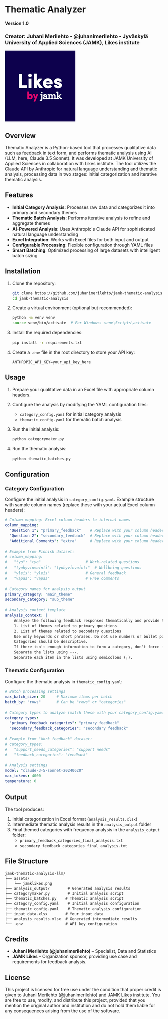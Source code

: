 # Thematic Analyzer

**Version 1.0**
### Creator: Juhani Merilehto - @juhanimerilehto - Jyväskylä University of Applied Sciences (JAMK), Likes institute

![JAMK Likes Logo](./assets/jamklikes.png)

## Overview

Thematic Analyzer is a Python-based tool that processes qualitative data such as feedback in text form, and performs thematic analysis using AI (LLM, here, Claude 3.5 Sonnet). It was developed at JAMK University of Applied Sciences in collaboration with Likes institute. The tool utilizes the Claude API by Anthropic for natural language understanding and thematic analysis, processing data in two stages: initial categorization and iterative thematic analysis.

## Features

- **Initial Category Analysis**: Processes raw data and categorizes it into primary and secondary themes
- **Thematic Batch Analysis**: Performs iterative analysis to refine and aggregate themes
- **AI-Powered Analysis**: Uses Anthropic's Claude API for sophisticated natural language understanding
- **Excel Integration**: Works with Excel files for both input and output
- **Configurable Processing**: Flexible configuration through YAML files
- **Smart Batching**: Optimized processing of large datasets with intelligent batch sizing

## Installation

1. Clone the repository:

   ```bash
   git clone https://github.com/juhanimerilehto/jamk-thematic-analysis.git
   cd jamk-thematic-analysis
   ```

2. Create a virtual environment (optional but recommended):

   ```bash
   python -m venv venv
   source venv/bin/activate  # For Windows: venv\Scripts\activate
   ```

3. Install the required dependencies:

   ```bash
   pip install -r requirements.txt
   ```

4. Create a `.env` file in the root directory to store your API key:

   ```
   ANTHROPIC_API_KEY=your_api_key_here
   ```

## Usage

1. Prepare your qualitative data in an Excel file with appropriate column headers.

2. Configure the analysis by modifying the YAML configuration files:
   - `category_config.yaml` for initial category analysis
   - `thematic_config.yaml` for thematic batch analysis

3. Run the initial analysis:

   ```bash
   python categorymaker.py
   ```

4. Run the thematic analysis:

   ```bash
   python thematic_batches.py
   ```

## Configuration

### Category Configuration
Configure the initial analysis in `category_config.yaml`. Example structure with sample column names (replace these with your actual Excel column headers):
```yaml
# Column mapping: Excel column headers to internal names
column_mapping:
  "Question 1": "primary_feedback"    # Replace with your column header
  "Question 2": "secondary_feedback"  # Replace with your column header
  "Additional Comments": "extra"      # Replace with your column header

# Example from Finnish dataset:
# column_mapping:
#   "tyo": "tyo"                    # Work-related questions
#   "tyohyvinvointi": "tyohyvinvointi"  # Wellbeing questions
#   "yleis": "yleis"                # General feedback
#   "vapaa": "vapaa"                # Free comments

# Category names for analysis output
primary_category: "main_theme"
secondary_category: "sub_theme"

# Analysis context template
analysis_context: |
    Analyze the following feedback responses thematically and provide two lists of categories:
    1. List of themes related to primary questions
    2. List of themes related to secondary questions
    Use only keywords or short phrases. Do not use numbers or bullet points.
    Categories should be descriptive.
    If there isn't enough information to form a category, don't force it.
    Separate the lists using ---.
    Separate each item in the lists using semicolons (;).
```

### Thematic Configuration
Configure the thematic analysis in `thematic_config.yaml`:
```yaml
# Batch processing settings
max_batch_size: 20     # Maximum items per batch
batch_by: "rows"       # Can be "rows" or "categories"

# Category types to analyze (match these with your category_config.yaml output)
category_types:
  "primary_feedback_categories": "primary feedback"
  "secondary_feedback_categories": "secondary feedback"

# Example from "Work feedback" dataset:
# category_types:
#   "support_needs_categories": "support needs"
#   "feedback_categories": "feedback"

# Analysis settings
model: "claude-3-5-sonnet-20240620"
max_tokens: 4000
temperature: 0
```

## Output

The tool produces:
1. Initial categorization in Excel format (`analysis_results.xlsx`)
2. Intermediate thematic analysis results in the `analysis_output` folder
3. Final themed categories with frequency analysis in the `analysis_output` folder:
   - `primary_feedback_categories_final_analysis.txt`
   - `secondary_feedback_categories_final_analysis.txt`

## File Structure

```plaintext
jamk-thematic-analysis-llm/
├── assets/
│   └── jamklikes.png
├── analysis_output/        # Generated analysis results
├── categorymaker.py        # Initial analysis script
├── thematic_batches.py    # Thematic analysis script
├── category_config.yaml    # Initial analysis configuration
├── thematic_config.yaml    # Thematic analysis configuration
├── input_data.xlsx        # Your input data
├── analysis_results.xlsx  # Generated intermediate results
└── .env                   # API key configuration
```

## Credits

- **Juhani Merilehto (@juhanimerilehto)** – Specialist, Data and Statistics
- **JAMK Likes** – Organization sponsor, providing use case and requirements for feedback analysis.

## License

This project is licensed for free use under the condition that proper credit is given to Juhani Merilehto (@juhanimerilehto) and JAMK Likes institute. You are free to use, modify, and distribute this project, provided that you mention the original author and institution and do not hold them liable for any consequences arising from the use of the software.